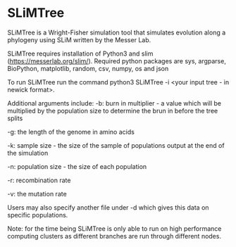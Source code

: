 # SLiMTree

SLiMTree is a Wright-Fisher simulation tool that simulates evolution along a phylogeny using SLiM written by the Messer Lab. 

SLiMTree requires installation of Python3 and slim (https://messerlab.org/slim/). Required python packages are sys, argparse, BioPython, matplotlib, random, csv, numpy, os and json

To run SLiMTree run the command python3 SLiMTree -i <your input tree - in newick format>.


Additional arguments include:
  -b: burn in multiplier - a value which will be multiplied by the population size to determine the brun in before the tree splits

  -g: the length of the genome in amino acids

  -k: sample size - the size of the sample of populations output at the end of the simulation

  -n: population size - the size of each population

  -r: recombination rate

  -v: the mutation rate



Users may also specify another file under -d which gives this data on specific populations.

Note: for the time being SLiMTree is only able to run on high performance computing clusters as different branches are run through different nodes. 
